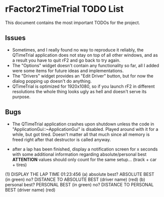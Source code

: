 # rFactor2TimeTrial TODO List

This document contains the most important TODOs for the project.

## Issues

- Sometimes, and I really found no way to reproduce it reliably, the QTimeTrial application does not stay on top of all other windows, and as a result you have to quit rF2 and go back to try again.
- The "Options" widget doesn't contain any functionality so far, all I added were some items for future ideas and implementations.
- The "Drivers" widget provides an "Edit Driver" button, but for now the dialog popping up doesn't do anything.
- QTimeTrial is optimized for 1920x1080, so if you launch rF2 in different resolutions the whole thing looks ugly as hell and doesn't serve its purpose.

## Bugs

- The QTimeTrial application crashes upon shutdown unless the code in "ApplicationGui::~ApplicationGui" is disabled. Played around with it for a while, but got tired. Doesn't matter all that much since all memory is freed right after that destructor is called anyway.



- after a lap has been finished, display a notification screen for x seconds
  with some additional information regarding absolute/personal best
  **ATTENTION** values should only count for the same setup... (track + car + tires)

(1) DISPLAY THE LAP TIME            01:23:456
    (a) absolute best?                 ABSOLUTE BEST (in green)
        no?                            DISTANCE TO ABSOLUTE BEST (driver name) (red)
    (b) personal best?                 PERSONAL BEST (in green)
        no?                            DISTANCE TO PERSONAL BEST (driver name) (red)
